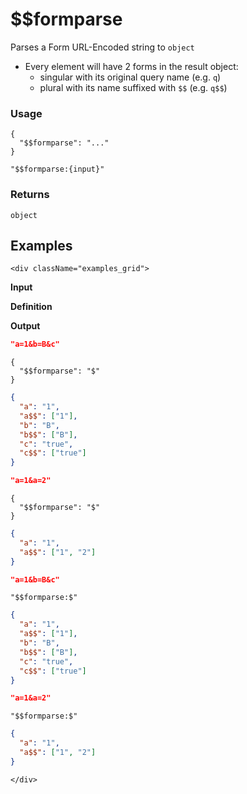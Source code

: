 # $$formparse

Parses a Form URL-Encoded string to `object`

- Every element will have 2 forms in the result object:
  - singular with its original query name (e.g. `q`)
  - plural with its name suffixed with `$$` (e.g. `q$$`)

### Usage
```transformers
{ 
  "$$formparse": "..." 
}
```
```transformers
"$$formparse:{input}"
```
### Returns
`object`

## Examples

```mdx-code-block
<div className="examples_grid">
```

**Input**

**Definition**

**Output**

```json
"a=1&b=B&c"
```
```transformers
{ 
  "$$formparse": "$" 
}
```
```json
{
  "a": "1",
  "a$$": ["1"],
  "b": "B",
  "b$$": ["B"],
  "c": "true",
  "c$$": ["true"]
}
```

```json
"a=1&a=2"
```
```transformers
{ 
  "$$formparse": "$" 
}
```
```json
{
  "a": "1",
  "a$$": ["1", "2"]
}
```


```json
"a=1&b=B&c"
```
```transformers
"$$formparse:$"
```
```json
{
  "a": "1",
  "a$$": ["1"],
  "b": "B",
  "b$$": ["B"],
  "c": "true",
  "c$$": ["true"]
}
```

```json
"a=1&a=2"
```
```transformers
"$$formparse:$"
```
```json
{
  "a": "1",
  "a$$": ["1", "2"]
}
```

```mdx-code-block
</div>
```